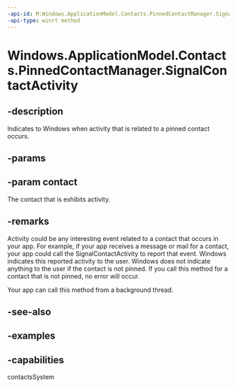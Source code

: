 ```yaml
---
-api-id: M:Windows.ApplicationModel.Contacts.PinnedContactManager.SignalContactActivity(Windows.ApplicationModel.Contacts.Contact)
-api-type: winrt method
---
```


<!-- Method syntax.
public void PinnedContactManager.SignalContactActivity(Contact contact)
-->

# Windows.ApplicationModel.Contacts.PinnedContactManager.SignalContactActivity

## -description
Indicates to Windows when activity that is related to a pinned contact occurs.

## -params

## -param contact
The contact that is exhibits activity.

## -remarks
Activity could be any interesting event related to a contact that occurs in your app. For example, if your app receives a message or mail for a contact, your app could call the SignalContactActivity to report that event.
Windows indicates this reported activity to the user. Windows does not indicate anything to the user if the contact is not pinned. If you call this method for a contact that is not pinned, no error will occur.  

Your app can call this method from a background thread.

## -see-also

## -examples

## -capabilities
contactsSystem
